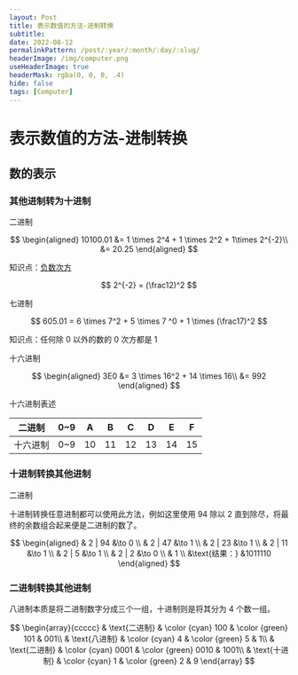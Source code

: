 ```yaml
---
layout: Post
title: 表示数值的方法-进制转换
subtitle: 
date: 2022-08-12
permalinkPattern: /post/:year/:month/:day/:slug/
headerImage: /img/computer.png
useHeaderImage: true
headerMask: rgba(0, 0, 0, .4)
hide: false
tags: [Computer]
---
```


# 表示数值的方法-进制转换

## 数的表示

### 其他进制转为十进制

二进制

$$
\begin{aligned}
10100.01 &= 1 \times 2^4 + 1 \times 2^2 + 1\times 2^{-2}\\
&= 20.25
\end{aligned}
$$

知识点：[负数次方](https://baike.baidu.com/item/%E8%B4%9F%E6%AC%A1%E6%96%B9/172035)

$$
2^{-2} = (\frac12)^2
$$

七进制

$$
605.01 = 6 \times 7^2 + 5 \times 7 ^0 + 1 \times (\frac17)^2
$$

知识点：任何除 0 以外的数的 0 次方都是 1

十六进制

$$
\begin{aligned}
3E0 &= 3 \times 16^2 + 14 \times 16\\
&= 992
\end{aligned}
$$

十六进制表述

| 二进制   | 0~9 | A   | B   | C   | D   | E   | F   |
| -------- | --- | --- | --- | --- | --- | --- | --- |
| 十六进制 | 0~9 | 10  | 11  | 12  | 13  | 14  | 15  |

### 十进制转换其他进制

二进制

十进制转换任意进制都可以使用此方法，例如这里使用 94 除以 2 直到除尽，将最终的余数组合起来便是二进制的数了。

$$
\begin{aligned}
& 2 | 94 &\to 0 \\
& 2 | 47 &\to 1 \\
& 2 | 23 &\to 1 \\
& 2 | 11 &\to 1 \\
& 2 | 5  &\to 1 \\
& 2 | 2  &\to 0 \\
& 1 \\
&\text{结果：} &1011110
\end{aligned}
$$

### 二进制转换其他进制

八进制本质是将二进制数字分成三个一组，十进制则是将其分为 4 个数一组。

$$
\begin{array}{ccccc}
& \text{二进制}
& \color {cyan} 100
& \color {green} 101
& 001\\
& \text{八进制}
& \color {cyan} 4
& \color {green} 5
& 1\\
& \text{二进制}
& \color {cyan} 0001
& \color {green} 0010
& 1001\\
& \text{十进制}
& \color {cyan} 1
& \color {green} 2
& 9
\end{array}
$$
